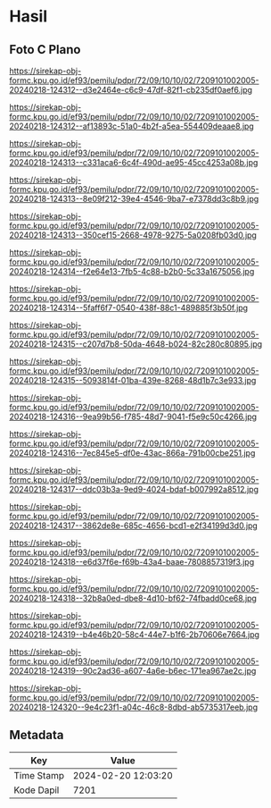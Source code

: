 # Hasil

## Foto C Plano

https://sirekap-obj-formc.kpu.go.id/ef93/pemilu/pdpr/72/09/10/10/02/7209101002005-20240218-124312--d3e2464e-c6c9-47df-82f1-cb235df0aef6.jpg

https://sirekap-obj-formc.kpu.go.id/ef93/pemilu/pdpr/72/09/10/10/02/7209101002005-20240218-124312--af13893c-51a0-4b2f-a5ea-554409deaae8.jpg

https://sirekap-obj-formc.kpu.go.id/ef93/pemilu/pdpr/72/09/10/10/02/7209101002005-20240218-124313--c331aca6-6c4f-490d-ae95-45cc4253a08b.jpg

https://sirekap-obj-formc.kpu.go.id/ef93/pemilu/pdpr/72/09/10/10/02/7209101002005-20240218-124313--8e09f212-39e4-4546-9ba7-e7378dd3c8b9.jpg

https://sirekap-obj-formc.kpu.go.id/ef93/pemilu/pdpr/72/09/10/10/02/7209101002005-20240218-124313--350cef15-2668-4978-9275-5a0208fb03d0.jpg

https://sirekap-obj-formc.kpu.go.id/ef93/pemilu/pdpr/72/09/10/10/02/7209101002005-20240218-124314--f2e64e13-7fb5-4c88-b2b0-5c33a1675056.jpg

https://sirekap-obj-formc.kpu.go.id/ef93/pemilu/pdpr/72/09/10/10/02/7209101002005-20240218-124314--5faff6f7-0540-438f-88c1-489885f3b50f.jpg

https://sirekap-obj-formc.kpu.go.id/ef93/pemilu/pdpr/72/09/10/10/02/7209101002005-20240218-124315--c207d7b8-50da-4648-b024-82c280c80895.jpg

https://sirekap-obj-formc.kpu.go.id/ef93/pemilu/pdpr/72/09/10/10/02/7209101002005-20240218-124315--5093814f-01ba-439e-8268-48d1b7c3e933.jpg

https://sirekap-obj-formc.kpu.go.id/ef93/pemilu/pdpr/72/09/10/10/02/7209101002005-20240218-124316--9ea99b56-f785-48d7-9041-f5e9c50c4266.jpg

https://sirekap-obj-formc.kpu.go.id/ef93/pemilu/pdpr/72/09/10/10/02/7209101002005-20240218-124316--7ec845e5-df0e-43ac-866a-791b00cbe251.jpg

https://sirekap-obj-formc.kpu.go.id/ef93/pemilu/pdpr/72/09/10/10/02/7209101002005-20240218-124317--ddc03b3a-9ed9-4024-bdaf-b007992a8512.jpg

https://sirekap-obj-formc.kpu.go.id/ef93/pemilu/pdpr/72/09/10/10/02/7209101002005-20240218-124317--3862de8e-685c-4656-bcd1-e2f34199d3d0.jpg

https://sirekap-obj-formc.kpu.go.id/ef93/pemilu/pdpr/72/09/10/10/02/7209101002005-20240218-124318--e6d37f6e-f69b-43a4-baae-7808857319f3.jpg

https://sirekap-obj-formc.kpu.go.id/ef93/pemilu/pdpr/72/09/10/10/02/7209101002005-20240218-124318--32b8a0ed-dbe8-4d10-bf62-74fbadd0ce68.jpg

https://sirekap-obj-formc.kpu.go.id/ef93/pemilu/pdpr/72/09/10/10/02/7209101002005-20240218-124319--b4e46b20-58c4-44e7-b1f6-2b70606e7664.jpg

https://sirekap-obj-formc.kpu.go.id/ef93/pemilu/pdpr/72/09/10/10/02/7209101002005-20240218-124319--90c2ad36-a607-4a6e-b6ec-171ea967ae2c.jpg

https://sirekap-obj-formc.kpu.go.id/ef93/pemilu/pdpr/72/09/10/10/02/7209101002005-20240218-124320--9e4c23f1-a04c-46c8-8dbd-ab5735317eeb.jpg


## Metadata

| Key        | Value               |
| ---------- | ------------------- |
| Time Stamp | 2024-02-20 12:03:20 |
| Kode Dapil | 7201                |



